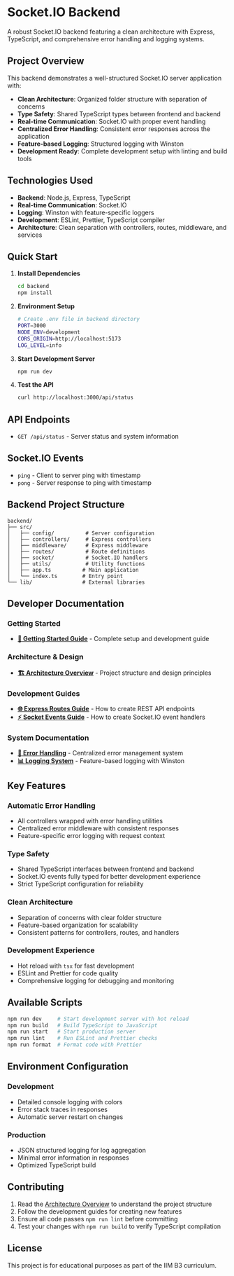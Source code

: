 # Socket.IO Backend

A robust Socket.IO backend featuring a clean architecture with Express, TypeScript, and comprehensive error handling and logging systems.

## Project Overview

This backend demonstrates a well-structured Socket.IO server application with:

- **Clean Architecture**: Organized folder structure with separation of concerns
- **Type Safety**: Shared TypeScript types between frontend and backend
- **Real-time Communication**: Socket.IO with proper event handling
- **Centralized Error Handling**: Consistent error responses across the application
- **Feature-based Logging**: Structured logging with Winston
- **Development Ready**: Complete development setup with linting and build tools

## Technologies Used

- **Backend**: Node.js, Express, TypeScript
- **Real-time Communication**: Socket.IO
- **Logging**: Winston with feature-specific loggers
- **Development**: ESLint, Prettier, TypeScript compiler
- **Architecture**: Clean separation with controllers, routes, middleware, and services

## Quick Start

1. **Install Dependencies**

   ```bash
   cd backend
   npm install
   ```

2. **Environment Setup**

   ```bash
   # Create .env file in backend directory
   PORT=3000
   NODE_ENV=development
   CORS_ORIGIN=http://localhost:5173
   LOG_LEVEL=info
   ```

3. **Start Development Server**

   ```bash
   npm run dev
   ```

4. **Test the API**
   ```bash
   curl http://localhost:3000/api/status
   ```

## API Endpoints

- `GET /api/status` - Server status and system information

## Socket.IO Events

- `ping` - Client to server ping with timestamp
- `pong` - Server response to ping with timestamp

## Backend Project Structure

```
backend/
├── src/
│   ├── config/          # Server configuration
│   ├── controllers/     # Express controllers
│   ├── middleware/      # Express middleware
│   ├── routes/          # Route definitions
│   ├── socket/          # Socket.IO handlers
│   ├── utils/           # Utility functions
│   ├── app.ts          # Main application
│   └── index.ts        # Entry point
└── lib/                # External libraries
```

## Developer Documentation

### Getting Started

- **[📖 Getting Started Guide](./getting-started.md)** - Complete setup and development guide

### Architecture & Design

- **[🏗️ Architecture Overview](./architecture.md)** - Project structure and design principles

### Development Guides

- **[🌐 Express Routes Guide](./express-routes.md)** - How to create REST API endpoints
- **[⚡ Socket Events Guide](./socket-events.md)** - How to create Socket.IO event handlers

### System Documentation

- **[🚨 Error Handling](./error-handling.md)** - Centralized error management system
- **[📊 Logging System](./logging.md)** - Feature-based logging with Winston

## Key Features

### Automatic Error Handling

- All controllers wrapped with error handling utilities
- Centralized error middleware with consistent responses
- Feature-specific error logging with request context

### Type Safety

- Shared TypeScript interfaces between frontend and backend
- Socket.IO events fully typed for better development experience
- Strict TypeScript configuration for reliability

### Clean Architecture

- Separation of concerns with clear folder structure
- Feature-based organization for scalability
- Consistent patterns for controllers, routes, and handlers

### Development Experience

- Hot reload with `tsx` for fast development
- ESLint and Prettier for code quality
- Comprehensive logging for debugging and monitoring

## Available Scripts

```bash
npm run dev     # Start development server with hot reload
npm run build   # Build TypeScript to JavaScript
npm run start   # Start production server
npm run lint    # Run ESLint and Prettier checks
npm run format  # Format code with Prettier
```

## Environment Configuration

### Development

- Detailed console logging with colors
- Error stack traces in responses
- Automatic server restart on changes

### Production

- JSON structured logging for log aggregation
- Minimal error information in responses
- Optimized TypeScript build

## Contributing

1. Read the [Architecture Overview](./architecture.md) to understand the project structure
2. Follow the development guides for creating new features
3. Ensure all code passes `npm run lint` before committing
4. Test your changes with `npm run build` to verify TypeScript compilation

## License

This project is for educational purposes as part of the IIM B3 curriculum.
